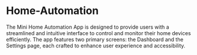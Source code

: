 # Home-Automation
The Mini Home Automation App is designed to provide users with a streamlined and intuitive interface to control and monitor their home devices efficiently. The app features two primary screens: the Dashboard and the Settings page, each crafted to enhance user experience and accessibility.
